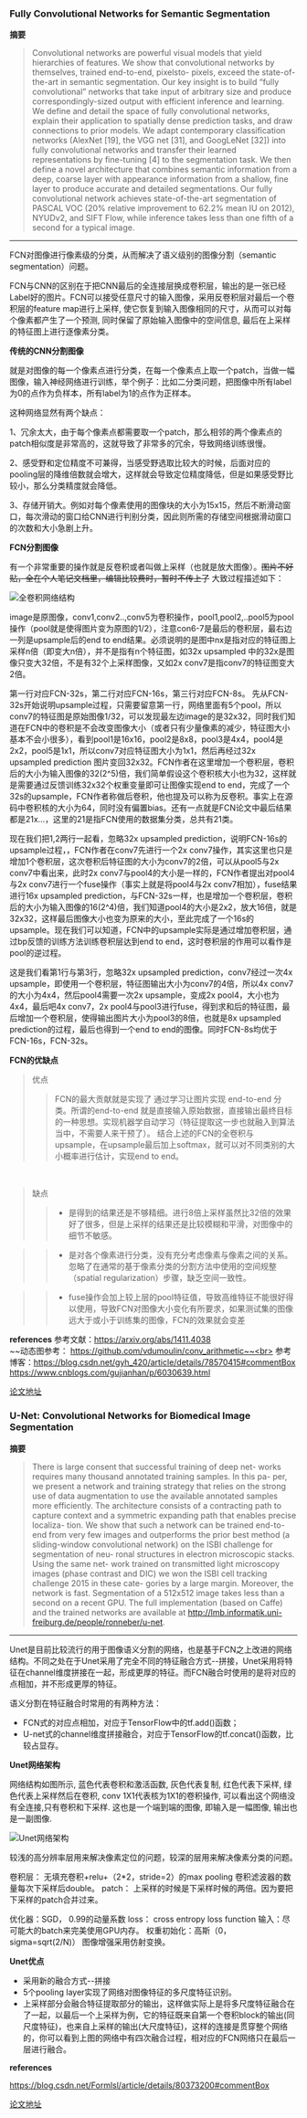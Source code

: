 ### Fully Convolutional Networks for Semantic Segmentation



**摘要**

> Convolutional networks are powerful visual models that
yield hierarchies of features. We show that convolutional
networks by themselves, trained end-to-end, pixelsto-
pixels, exceed the state-of-the-art in semantic segmentation.
Our key insight is to build “fully convolutional”
networks that take input of arbitrary size and produce
correspondingly-sized output with efficient inference and
learning. We define and detail the space of fully convolutional
networks, explain their application to spatially dense
prediction tasks, and draw connections to prior models. We
adapt contemporary classification networks (AlexNet [19],
the VGG net [31], and GoogLeNet [32]) into fully convolutional
networks and transfer their learned representations
by fine-tuning [4] to the segmentation task. We then define
a novel architecture that combines semantic information
from a deep, coarse layer with appearance information
from a shallow, fine layer to produce accurate and detailed
segmentations. Our fully convolutional network achieves
state-of-the-art segmentation of PASCAL VOC (20% relative
improvement to 62.2% mean IU on 2012), NYUDv2,
and SIFT Flow, while inference takes less than one fifth of a
second for a typical image.

***

FCN对图像进行像素级的分类，从而解决了语义级别的图像分割（semantic segmentation）问题。

FCN与CNN的区别在于把CNN最后的全连接层换成卷积层，输出的是一张已经Label好的图片。FCN可以接受任意尺寸的输入图像，采用反卷积层对最后一个卷积层的feature map进行上采样, 使它恢复到输入图像相同的尺寸，从而可以对每个像素都产生了一个预测, 同时保留了原始输入图像中的空间信息, 最后在上采样的特征图上进行逐像素分类。

**传统的CNN分割图像**

就是对图像的每一个像素点进行分类，在每一个像素点上取一个patch，当做一幅图像，输入神经网络进行训练，举个例子：比如二分类问题，把图像中所有label为0的点作为负样本，所有label为1的点作为正样本。


这种网络显然有两个缺点：

1、冗余太大，由于每个像素点都需要取一个patch，那么相邻的两个像素点的patch相似度是非常高的，这就导致了非常多的冗余，导致网络训练很慢。

2、感受野和定位精度不可兼得，当感受野选取比较大的时候，后面对应的pooling层的降维倍数就会增大，这样就会导致定位精度降低，但是如果感受野比较小，那么分类精度就会降低。

3、存储开销大。例如对每个像素使用的图像块的大小为15x15，然后不断滑动窗口，每次滑动的窗口给CNN进行判别分类，因此则所需的存储空间根据滑动窗口的次数和大小急剧上升。

**FCN分割图像**

有一个非常重要的操作就是反卷积或者叫做上采样（也就是放大图像）。~~图片不好贴，全在个人笔记文档里，编辑比较费时，暂时不传上了~~ 大致过程描述如下：<br>

![全卷积网络结构](img/FCN.png)

image是原图像，conv1,conv2..,conv5为卷积操作，pool1,pool2,..pool5为pool操作（pool就是使得图片变为原图的1/2），注意con6-7是最后的卷积层，最右边一列是upsample后的end to end结果。必须说明的是图中nx是指对应的特征图上采样n倍（即变大n倍），并不是指有n个特征图，如32x upsampled 中的32x是图像只变大32倍，不是有32个上采样图像，又如2x conv7是指conv7的特征图变大2倍。

第一行对应FCN-32s，第二行对应FCN-16s，第三行对应FCN-8s。
先从FCN-32s开始说明upsample过程，只需要留意第一行，网络里面有5个pool，所以conv7的特征图是原始图像1/32，可以发现最左边image的是32x32，同时我们知道在FCN中的卷积是不会改变图像大小（或者只有少量像素的减少，特征图大小基本不会小很多），看到pool1是16x16，pool2是8x8，pool3是4x4，pool4是2x2，pool5是1x1，所以conv7对应特征图大小为1x1，然后再经过32x upsampled prediction 图片变回32x32。FCN作者在这里增加一个卷积层，卷积后的大小为输入图像的32(2^5)倍，我们简单假设这个卷积核大小也为32，这样就是需要通过反馈训练32x32个权重变量即可让图像实现end to end，完成了一个32s的upsample，FCN作者称做后卷积，他也提及可以称为反卷积。事实上在源码中卷积核的大小为64，同时没有偏置bias。还有一点就是FCN论文中最后结果都是21x…，这里的21是指FCN使用的数据集分类，总共有21类。

现在我们把1,2两行一起看，忽略32x upsampled prediction，说明FCN-16s的upsample过程，，FCN作者在conv7先进行一个2x conv7操作，其实这里也只是增加1个卷积层，这次卷积后特征图的大小为conv7的2倍，可以从pool5与2x conv7中看出来，此时2x conv7与pool4的大小是一样的，FCN作者提出对pool4与2x conv7进行一个fuse操作（事实上就是将pool4与2x conv7相加），fuse结果进行16x upsampled prediction，与FCN-32s一样，也是增加一个卷积层，卷积后的大小为输入图像的16(2^4)倍，我们知道pool4的大小是2x2，放大16倍，就是32x32，这样最后图像大小也变为原来的大小，至此完成了一个16s的upsample。现在我们可以知道，FCN中的upsample实际是通过增加卷积层，通过bp反馈的训练方法训练卷积层达到end to end，这时卷积层的作用可以看作是pool的逆过程。

这是我们看第1行与第3行，忽略32x upsampled prediction，conv7经过一次4x upsample，即使用一个卷积层，特征图输出大小为conv7的4倍，所以4x conv7的大小为4x4，然后pool4需要一次2x upsample，变成2x pool4，大小也为4x4，最后吧4x conv7，2x pool4与pool3进行fuse，得到求和后的特征图，最后增加一个卷积层，使得输出图片大小为pool3的8倍，也就是8x upsampled prediction的过程，最后也得到一个end to end的图像。同时FCN-8s均优于FCN-16s，FCN-32s。

**FCN的优缺点**
> 优点
>> FCN的最大贡献就是实现了 通过学习让图片实现 end-to-end 分类。所谓的end-to-end 就是直接输入原始数据，直接输出最终目标的一种思想。实现机器学自动学习（特征提取这一步也就融入到算法当中，不需要人来干预了）。
结合上述的FCN的全卷积与upsample，在upsample最后加上softmax，就可以对不同类别的大小概率进行估计，实现end to end。
<br>

> 缺点
>> - 是得到的结果还是不够精细。进行8倍上采样虽然比32倍的效果好了很多，但是上采样的结果还是比较模糊和平滑，对图像中的细节不敏感。

>> - 是对各个像素进行分类，没有充分考虑像素与像素之间的关系。忽略了在通常的基于像素分类的分割方法中使用的空间规整（spatial regularization）步骤，缺乏空间一致性。

>> - fuse操作会加上较上层的pool特征值，导致高维特征不能很好得以使用，导致FCN对图像大小变化有所要求，如果测试集的图像远大于或小于训练集的图像，FCN的效果就会变差


**references**
参考文献：https://arxiv.org/abs/1411.4038<br>
~~动态图参考： https://github.com/vdumoulin/conv_arithmetic~~<br>
参考博客：https://blog.csdn.net/gyh_420/article/details/78570415#commentBox
https://www.cnblogs.com/gujianhan/p/6030639.html



[论文地址](https://arxiv.org/pdf/1411.4038.pdf)

### U-Net: Convolutional Networks for Biomedical Image Segmentation

**摘要**

> There is large consent that successful training of deep net-
works requires many thousand annotated training samples. In this pa-
per, we present a network and training strategy that relies on the strong
use of data augmentation to use the available annotated samples more
efficiently. The architecture consists of a contracting path to capture
context and a symmetric expanding path that enables precise localiza-
tion. We show that such a network can be trained end-to-end from very
few images and outperforms the prior best method (a sliding-window
convolutional network) on the ISBI challenge for segmentation of neu-
ronal structures in electron microscopic stacks. Using the same net-
work trained on transmitted light microscopy images (phase contrast
and DIC) we won the ISBI cell tracking challenge 2015 in these cate-
gories by a large margin. Moreover, the network is fast. Segmentation
of a 512x512 image takes less than a second on a recent GPU. The full
implementation (based on Caffe) and the trained networks are available
at http://lmb.informatik.uni-freiburg.de/people/ronneber/u-net.

***
Unet是目前比较流行的用于图像语义分割的网络，也是基于FCN之上改进的网络结构。不同之处在于Unet采用了完全不同的特征融合方式--拼接，Unet采用将特征在channel维度拼接在一起，形成更厚的特征。而FCN融合时使用的是将对应的点相加，并不形成更厚的特征。

语义分割在特征融合时常用的有两种方法：
- FCN式的对应点相加，对应于TensorFlow中的tf.add()函数；
- U-net式的channel维度拼接融合，对应于TensorFlow的tf.concat()函数，比较占显存。

**Unet网络架构**

网络结构如图所示, 蓝色代表卷积和激活函数, 灰色代表复制, 红色代表下采样, 绿色代表上采样然后在卷积, conv 1X1代表核为1X1的卷积操作, 可以看出这个网络没有全连接,只有卷积和下采样. 这也是一个端到端的图像, 即输入是一幅图像, 输出也是一副图像.

![Unet网络架构](img/Unet.png)

较浅的高分辨率层用来解决像素定位的问题，较深的层用来解决像素分类的问题。

卷积层： 无填充卷积+relu+（2*2，stride=2）的max pooling
卷积滤波器的数量每次下采样后double。
patch： 上采样的时候是下采样时候的两倍。因为要把下采样的patch合并过来。

优化器：SGD， 0.99的动量系数
loss： cross entropy loss function
输入：尽可能大的batch来完美使用GPU内存。
权重初始化：高斯（0，sigma=sqrt(2/N)）
图像增强采用仿射变换。

**Unet优点**

- 采用新的融合方式--拼接
- 5个pooling layer实现了网络对图像特征的多尺度特征识别。
- 上采样部分会融合特征提取部分的输出，这样做实际上是将多尺度特征融合在了一起，以最后一个上采样为例，它的特征既来自第一个卷积block的输出(同尺度特征)，也来自上采样的输出(大尺度特征)，这样的连接是贯穿整个网络的，你可以看到上图的网络中有四次融合过程，相对应的FCN网络只在最后一层进行融合。

**references**

https://blog.csdn.net/Formlsl/article/details/80373200#commentBox


[论文地址](https://arxiv.org/pdf/1505.04597.pdf)
